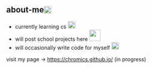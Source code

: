 ## <div style="display: flex; flex-direction: row; align-items: center;"> about-me <img class="animated-gif" style="vertical-align: middle" src="https://media.giphy.com/media/8lQyyys3SGBoUUxrUp/giphy.gif" width="20" > </div>

- currently learning cs <img class="animated-gif" src="https://media.giphy.com/media/qyjQsUt0p0TT2/giphy.gif" width="20" >
- will post school projects here <img class="animated-gif" src="https://media.giphy.com/media/QNFhOolVeCzPQ2Mx85/giphy.gif" width="30">
- will occasionally write code for myself <img class="animated-gif" src="https://media.giphy.com/media/heIX5HfWgEYlW/giphy.gif" width="20" >

visit my page -> https://chromics.github.io/ (in progress)
